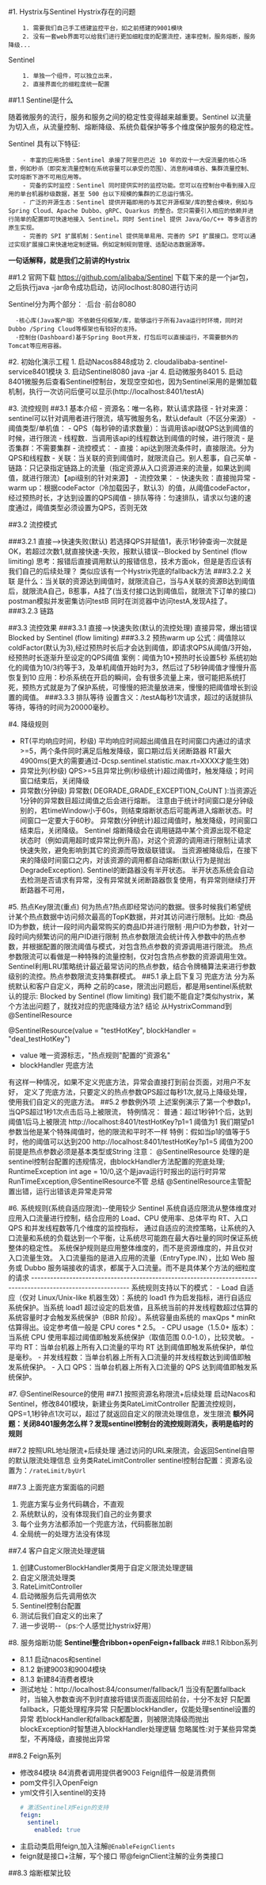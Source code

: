 #1. Hystrix与Sentinel
   Hystrix存在的问题
   ```text
       1. 需要我们自己手工搭建监控平台，如之前搭建的9001模块
       2. 没有一套web界面可以给我们进行更加细粒度的配置流控，速率控制，服务熔断，服务降级...
   ```
   Sentinel
   ```text
       1. 单独一个组件，可以独立出来，
       2. 直接界面化的细粒度统一配置
   ```

 ##1.1 Sentinel是什么
  
   随着微服务的流行，服务和服务之间的稳定性变得越来越重要。Sentinel 以流量为切入点，从流量控制、熔断降级、系统负载保护等多个维度保护服务的稳定性。
 
   Sentinel 具有以下特征:
   ```text
       - 丰富的应用场景：Sentinel 承接了阿里巴巴近 10 年的双十一大促流量的核心场景，例如秒杀（即突发流量控制在系统容量可以承受的范围）、消息削峰填谷、集群流量控制、实时熔断下游不可用应用等。
       - 完备的实时监控：Sentinel 同时提供实时的监控功能。您可以在控制台中看到接入应用的单台机器秒级数据，甚至 500 台以下规模的集群的汇总运行情况。
       - 广泛的开源生态：Sentinel 提供开箱即用的与其它开源框架/库的整合模块，例如与 Spring Cloud、Apache Dubbo、gRPC、Quarkus 的整合。您只需要引入相应的依赖并进行简单的配置即可快速地接入 Sentinel。同时 Sentinel 提供 Java/Go/C++ 等多语言的原生实现。
       - 完善的 SPI 扩展机制：Sentinel 提供简单易用、完善的 SPI 扩展接口。您可以通过实现扩展接口来快速地定制逻辑。例如定制规则管理、适配动态数据源等。
   ```
   **一句话解释，就是我们之前讲的Hystrix**
 
 ##1.2 官网下载
    https://github.com/alibaba/Sentinel
    下载下来的是一个jar包，之后执行java -jar命令成功启动，访问loclhost:8080进行访问
   
  Sentinel分为两个部分：
    ·后台
    ·前台8080
  ```text
    ·核心库(Java客户端）不依赖任何框架/库，能够运行于所有Java运行时环境，同时对Dubbo /Spring Cloud等框架也有较好的支持。
    ·控制台(Dashboard)基于Spring Boot开发，打包后可以直接运行，不需要额外的Tomcat等应用容器。
  ```

#2. 初始化演示工程
    1. 启动Nacos8848成功
    2. cloudalibaba-sentinel-service8401模块
    3. 启动Sentinel8080 java -jar 
    4. 启动微服务8401
    5. 启动8401微服务后查看Sentinel控制台，发现空空如也，因为Sentinel采用的是懒加载机制，执行一次访问后便可以显示(http://localhost:8401/testA)
    
#3. 流控规则
 ##3.1 基本介绍
     - 资源名：唯一名称，默认请求路径
     - 针对来源：sentinel可以针对调用者进行限流，填写微服务名，默认default（不区分来源）
     - 阈值类型/单机值：
          - QPS（每秒钟的请求数量）：当调用该api就QPS达到阈值的时候，进行限流
          - 线程数．当调用该api的线程数达到阈值的时候，进行限流
     - 是否集群：不需要集群
     - 流控模式：
          - 直接：api达到限流条件时，直接限流。分为QPS和线程数
          - 关联：当关联的资到阈值时，就限流自己。别人惹事，自己买单
          - 链路：只记录指定链路上的流量（指定资源从入口资源进来的流量，如果达到阈值，就进行限流）【api级别的针对来源】
     - 流控效果：
          - 快速失败：直接抛异常
          - warm up：根据codeFactor（冷加载因子，默认3）的值，从阈值codeFactor，经过预热时长，才达到设置的QPS阈值
          - 排队等待：匀速排队，请求以匀速的速度通过，阈值类型必须设置为QPS，否则无效

 ##3.2 流控模式

 ###3.2.1 直接-->快速失败(默认)
    若选择QPS并赋值1，表示1秒钟查询一次就是OK，若超过次数1,就直接快速-失败，报默认错误--Blocked by Sentinel (flow limiting)
    思考：报错后直接调用默认的报错信息，技术方面ok，但是是否应该有我们自己的后续处理？ 类似应该有一个Hystrix兜底的fallback方法
 ###3.2.2 关联
    是什么：当关联的资源达到阈值时，就限流自己，当与A关联的资源B达到阈值后，就限流A自己，B惹事，A挂了(当支付接口达到阈值后，就限流下订单的接口)
    postman模拟并发密集访问testB
    同时在浏览器中访问testA,发现A挂了。
 ###3.2.3 链路
 
 ##3.3 流控效果
 ###3.3.1 直接-->快速失败(默认的流控处理)
    直接异常，爆出错误Blocked by Sentinel (flow limiting)
 ###3.3.2 预热warm up
    公式：阈值除以coldFactor(默认为3),经过预热时长后才会达到阈值，即请求QPS从阈值/3开始，经预热时长逐渐升至设定的QPS阈值
    案例：阈值为10+预热时长设置5秒
       系统初始化的阈值为10/3约等于3，及单机阈值开始时为3，然后过了5秒钟阈值才慢慢升高恢复到10
    应用：秒杀系统在开启的瞬间，会有很多流量上来，很可能把系统打死，预热方式就是为了保护系统，可慢慢的把流量放进来，慢慢的把阈值增长到设置的阈值。 
 ###3.3.3 排队等待
    设置含义：/testA每秒1次请求，超过的话就排队等待，等待的时间为20000毫秒。


#4. 降级规则
   - RT(平均响应时间，秒级)
       平均响应时间超出阈值且在时间窗口内通过的请求>=5，两个条件同时满足后触发降级，窗口期过后关闭断路器
       RT最大4900ms(更大的需要通过-Dcsp.sentinel.statistic.max.rt=XXXX才能生效)
   - 异常比列(秒级)
       QPS>=5且异常比例(秒级统计)超过阈值时，触发降级；时间窗口结束后，关闭降级 
   - 异常数(分钟级)
       异常数( DEGRADE_GRADE_EXCEPTION_CoUNT ):当资源近1分钟的异常数目超过阈值之后会进行熔断。
       注意由于统计时间窗口是分钟级别的，若timeWindow小于60s，则结束熔断状态后可能再进入熔断状态。时间窗口一定要大于60秒。
       异常数(分钟统计)超过阈值时，触发降级，时间窗口结束后，关闭降级。
   Sentinel 熔断降级会在调用链路中某个资源出现不稳定状态时（例如调用超时或异常比例升高)，对这个资源的调用进行限制让请求快速失败，避免影响到其它的资源而导致级联错误。
   当资源被降级后，在接下来的降级时间窗口之内，对该资源的调用都自动熔断(默认行为是抛出 DegradeException).
   Sentinel的断路器没有半开状态。
   半开状态系统会自动去检测是否请求有异常，没有异常就关闭断路器恢复使用，有异常则继续打开断路器不可用，

#5. 热点Key限流(重点)
    何为热点?热点即经常访问的数据。很多时候我们希望统计某个热点数据中访问频次最高的TopK数据，并对其访问进行限制。比如:
      ·商品ID为参数，统计一段时间内最常购买的商品ID并进行限制
      ·用户ID为参数，针对一段时间内频繁访问的用户ID进行限制
    热点参数限流会统计传入参数中的热点参数，并根据配置的限流阈值与模式，对包含热点参数的资源调用进行限流。
    热点参数限流可以看做是一种特殊的流量控制，仅对包含热点参数的资源调用生效。
    Sentinel利用LRU策略统计最近最常访问的热点参数，结合令牌桶算法来进行参数级别的流控。热点参数限流支持集群模式。
 ##5.1 承上启下复习
    兜底方法
      分为系统默认和客户自定义，两种
    之前的case，限流出问题后，都是用sentinel系统默认的提示: Blocked by Sentinel (flow limiting)
    我们能不能自定?类似hystrix，某个方法出问题了，就找对应的兜底降级方法?
    结论
    从HystrixCommand到@SentinelResource
    
   @SentinelResource(value = "testHotKey", blockHandler = "deal_testHotKey")
   - value 唯一资源标志，"热点规则"配置的"资源名"
   - blockHandler 兜底方法
   
   有这样一种情况，如果不定义兜底方法，异常会直接打到前台页面，对用户不友好，
   定义了兜底方法，只要定义的热点参数QPS超过每秒1次,就马上降级处理，使用我们自定义的兜底方法。
 ##5.2 参数例外项
    上述案例演示了第一个参数p1，当QPS超过1秒1次点击后马上被限流，
    特例情况：
       普通：超过1秒钟1个后，达到阈值1后马上被限流  http://localhost:8401/testHotKey?p1=1  阈值为1
            我们期望p1参数当他是某个特殊阈值时，他的限流和平时不一样
       特例：假如当p1的值等于5时，他的阈值可以达到200  http://localhost:8401/testHotKey?p1=5  阈值为200
       前提是热点参数必须是基本类型或String
    注意：
    @SentinelResource
    处理的是sentinel控制台配置的违规情况，由blockHandler方法配置的兜底处理;
    RuntimeException
    int age = 10/0,这个是java运行时报出的运行时异常RunTimeException,@SentinelResource不管
    总结
    @SentinelResource主管配置出错，运行出错该走异常走异常
   
#6. 系统规则(系统自适应限流)--使用较少
    Sentinel 系统自适应限流从整体维度对应用入口流量进行控制，结合应用的 Load、CPU 使用率、总体平均 RT、入口 QPS 和并发线程数等几个维度的监控指标，
    通过自适应的流控策略，让系统的入口流量和系统的负载达到一个平衡，让系统尽可能跑在最大吞吐量的同时保证系统整体的稳定性。
    系统保护规则是应用整体维度的，而不是资源维度的，并且仅对入口流量生效。
    入口流量指的是进入应用的流量（EntryType.IN），比如 Web 服务或 Dubbo 服务端接收的请求，都属于入口流量。而不是具体某个方法的细粒度的请求
    -------------------------------------------------------------------------------------------------------------
    系统规则支持以下的模式：
      - Load 自适应（仅对 Linux/Unix-like 机器生效）：系统的 load1 作为启发指标，进行自适应系统保护。当系统 load1 超过设定的启发值，且系统当前的并发线程数超过估算的系统容量时才会触发系统保护（BBR 阶段）。系统容量由系统的 maxQps * minRt 估算得出。设定参考值一般是 CPU cores * 2.5。
      - CPU usage（1.5.0+ 版本）：当系统 CPU 使用率超过阈值即触发系统保护（取值范围 0.0-1.0），比较灵敏。
      - 平均 RT：当单台机器上所有入口流量的平均 RT 达到阈值即触发系统保护，单位是毫秒。
      - 并发线程数：当单台机器上所有入口流量的并发线程数达到阈值即触发系统保护。
      - 入口 QPS：当单台机器上所有入口流量的 QPS 达到阈值即触发系统保护。
      
#7. @SentinelResource的使用
 ##7.1 按照资源名称限流+后续处理
   启动Nacos和Sentinel，修改8401模块，新建业务类RateLimitController
   配置流控规则，QPS=1,1秒钟点1次可以，超过了就返回自定义的限流处理信息，发生限流
   **额外问题：关闭8401服务怎么样？发现sentinel控制台的流控规则消失，表明是临时的规则**
   
 ##7.2 按照URL地址限流+后续处理
   通过访问的URL来限流，会返回Sentinel自带的默认限流处理信息
   业务类RateLimitController
   sentinel控制台配置：资源名设置为：`/rateLimit/byUrl`
   
 ##7.3 上面兜底方案面临的问题   
   1. 兜底方案与业务代码耦合，不直观
   2. 系统默认的，没有体现我们自己的业务要求
   3. 每个业务方法都添加一个兜底方法，代码膨胀加剧
   4. 全局统一的处理方法没有体现
   
 ##7.4 客户自定义限流处理逻辑
   1. 创建CustomerBlockHandler类用于自定义限流处理逻辑
   2. 自定义限流处理类
   3. RateLimitController
   4. 启动微服务后先调用依次
   5. Sentinel控制台配置 
   6. 测试后我们自定义的出来了
   7. 进一步说明--（ps:个人感觉比hystrix好用）
   

#8. 服务熔断功能
  **Sentinel整合ribbon+openFeign+fallback**
 ##8.1 Ribbon系列
  - 8.1.1 启动nacos和sentinel
  - 8.1.2 新建9003和9004模块
  - 8.1.3 新建84消费者模块
  - 测试地址：http://localhost:84/consumer/fallback/1
    当没有配置fallback时，当输入参数查询不到时直接将错误页面返回给前台，十分不友好
    只配置fallback，只能处理程序异常
    只配置blockHandler，仅能处理sentinel设置的异常
    若blockHandler和fallback都配置，则被限流降级而抛出blockException时智慧进入blockHandler处理逻辑
    忽略属性:对于某些异常类型，不再降级，直接抛出异常
 
 ##8.2 Feign系列
   - 修改84模块 84消费者调用提供者9003 Feign组件一般是消费侧
   - pom文件引入OpenFeign
   - yml文件引入sentinel的支持
     ```yaml
     # 激活Sentinel对Feign的支持
     feign:
       sentinel:
         enabled: true
     ```
   - 主启动类启用feign,加入注解`@EnableFeignClients`
   - feign就是接口+注解，写个接口
     带@feignClient注解的业务类接口
   
 
 ##8.3 熔断框架比较
 